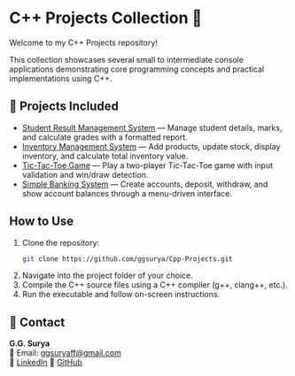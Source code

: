 # C++ Projects Collection 🚀

Welcome to my C++ Projects repository!

This collection showcases several small to intermediate console applications demonstrating core programming concepts and practical implementations using C++.

## 📁 Projects Included

- [Student Result Management System](https://github.com/ggsurya/Cpp-Projects/blob/main/1.%20Student%20Result%20Management%20System/README.md) — Manage student details, marks, and calculate grades with a formatted report.
- [Inventory Management System](https://github.com/ggsurya/Cpp-Projects/blob/main/2.%20Inventory%20Management%20System/README.md) — Add products, update stock, display inventory, and calculate total inventory value.
- [Tic-Tac-Toe Game](https://github.com/ggsurya/Cpp-Projects/blob/main/3.%20Tic-Tac-Toe%20Game/README.md) — Play a two-player Tic-Tac-Toe game with input validation and win/draw detection.
- [Simple Banking System](https://github.com/ggsurya/Cpp-Projects/blob/main/4.%20Simple%20Banking%20System/README.md) — Create accounts, deposit, withdraw, and show account balances through a menu-driven interface.

## How to Use
1. Clone the repository:
   ```bash
   git clone https://github.com/ggsurya/Cpp-Projects.git
2. Navigate into the project folder of your choice.
3. Compile the C++ source files using a C++ compiler (g++, clang++, etc.).
4. Run the executable and follow on-screen instructions.

## 📩 Contact
**G.G. Surya**  
📧 Email: ggsuryaff@gmail.com  
🔗 [LinkedIn](https://www.linkedin.com/in/g-g-surya-5aa9312b4)
🔗 [GitHub](https://github.com/ggsurya)
